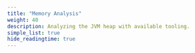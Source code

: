 ```yaml
---
title: "Memory Analysis"
weight: 40
description: Analyzing the JVM heap with available tooling.
simple_list: true
hide_readingtime: true
---
```

